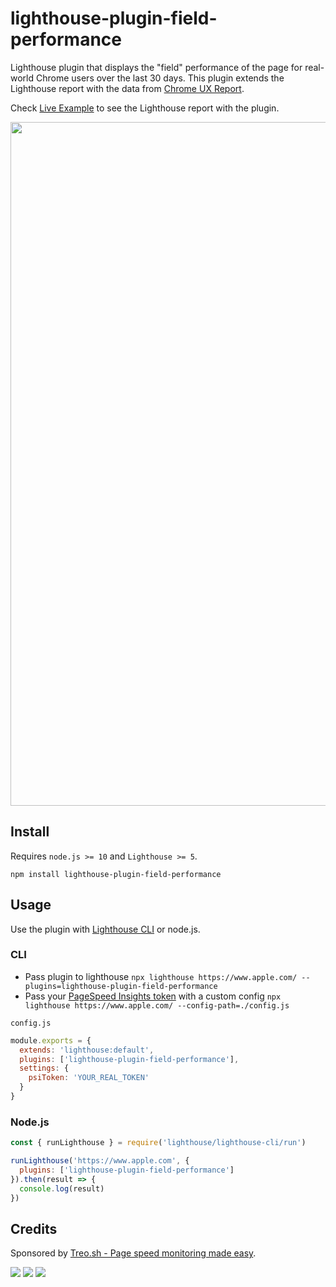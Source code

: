 # lighthouse-plugin-field-performance

Lighthouse plugin that displays the "field" performance of the page for real-world Chrome users over the last 30 days.
This plugin extends the Lighthouse report with the data from [Chrome UX Report](https://developers.google.com/web/tools/chrome-user-experience-report/).

Check [Live Example](https://googlechrome.github.io/lighthouse/viewer/?gist=a688f27b4a7c0561b6d7f9e2b70aa4bd) to see the Lighthouse report with the plugin.

<img align="center" width="1094" src="https://user-images.githubusercontent.com/158189/58255406-35db9100-7d6d-11e9-841c-8fae55160fb5.png">

## Install

Requires `node.js >= 10` and `Lighthouse >= 5`.

`npm install lighthouse-plugin-field-performance`

## Usage

Use the plugin with [Lighthouse CLI](https://github.com/GoogleChrome/lighthouse) or node.js.

### CLI

- Pass plugin to lighthouse `npx lighthouse https://www.apple.com/ --plugins=lighthouse-plugin-field-performance`
- Pass your [PageSpeed Insights token](https://developers.google.com/speed/docs/insights/v5/get-started) with a custom config `npx lighthouse https://www.apple.com/ --config-path=./config.js`

`config.js`

```js
module.exports = {
  extends: 'lighthouse:default',
  plugins: ['lighthouse-plugin-field-performance'],
  settings: {
    psiToken: 'YOUR_REAL_TOKEN'
  }
}
```

### Node.js

```js
const { runLighthouse } = require('lighthouse/lighthouse-cli/run')

runLighthouse('https://www.apple.com', {
  plugins: ['lighthouse-plugin-field-performance']
}).then(result => {
  console.log(result)
})
```

## Credits

Sponsored by [Treo.sh - Page speed monitoring made easy](https://treo.sh).

[![](https://travis-ci.org/treosh/lighthouse-plugin-field-performance.png)](https://travis-ci.org/treosh/lighthouse-plugin-field-performance)
[![](https://img.shields.io/npm/v/lighthouse-plugin-field-performance.svg)](https://npmjs.org/package/lighthouse-plugin-field-performance)
[![](https://img.shields.io/badge/license-MIT-blue.svg)](./LICENSE)

